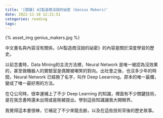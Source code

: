 ```yaml
---
title: '[閱讀] AI製造商沒說的祕密 (Genius Makers)'
date: 2022-11-10 12:21:51
categories: reading
tags:
---
```


{% asset_img genius_makers.jpg %}

中文書名與內容沒有關係，《AI製造商沒說的祕密》的內容是關於深度學習的歷史。

<!-- more -->

以前念書時，Data Mining的主流方法裡，Neural Network 是唯一被認為沒效果的，甚至做機器人的實驗室是偶爾被嘲笑的對向。出社會之後，也沒多少年的時間，Neural Network 已經換了名字，叫作 Deep Leearning，原本的唯一最爛，變成了唯一最好用的方法。

在Ｑ公司時，很幸運補上了不少 Deep Learning 的知識，裡面有不少關鍵技術，是在我念書時還未出現或是剛被提出。學到這些知識讓我大開眼界。

我覺得這本書很棒，它補足了不少來龍去脈，以及在這些技術背後的歷史故事。
